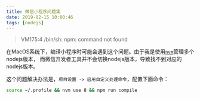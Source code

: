 ```yaml
---
title: 微信小程序问题集
date: 2019-02-15 10:00:46
tags: [nodejs]
---
```


> VM175:4 /bin/sh: npm: command not found

在MacOS系统下，编译小程序时可能会遇到这个问题。由于我是使用[`nvm`][nvm]管理多个nodejs版本，
而微信开发者工具并不会切换nodejs版本，导致找不到对应的nodejs版本。

这个问题解决办法是，`项目设置 -> 启用自定义处理命令`，配置下面命令：

```bash
source ~/.profile && nvm use 8 && npm run compile
```

[nvm]: https://github.com/creationix/nvm
